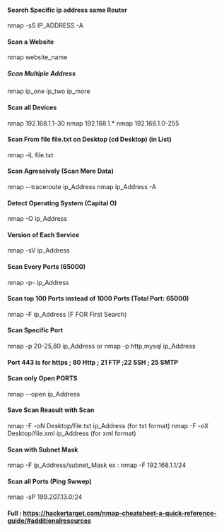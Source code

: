 #### Search Specific ip address same Router
nmap -sS IP_ADDRESS -A

#### Scan a Website
nmap website_name

##### Scan Multiple Address
nmap ip_one ip_two ip_more

#### Scan all Devices
nmap 192.168.1.1-30
nmap 192.168.1.*
nmap 192.168.1.0-255

#### Scan From file file.txt on Desktop (cd Desktop) (in List)
nmap -iL file.txt 

#### Scan Agressively (Scan More Data)
nmap --traceroute ip_Address
nmap ip_Address -A

#### Detect Operating System (Capital O)
nmap -O ip_Address 

#### Version of Each Service
nmap -sV ip_Address

#### Scan Every Ports (65000)
nmap -p- ip_Address

#### Scan top 100 Ports instead of 1000 Ports (Total Port: 65000)
nmap -F ip_Address (F FOR First Search)

#### Scan Specific Port 
nmap -p 20-25,80 ip_Address   or
nmap -p http,mysql ip_Address

#### Port 443 is for https ; 80 Http ; 21 FTP ;22 SSH ; 25 SMTP

#### Scan only Open PORTS
nmap --open ip_Address

#### Save Scan Reasult with Scan 
nmap -F -oN Desktop/file.txt ip_Address (for txt format)
nmap -F -oX Desktop/file.xml ip_Address (for xml format)


#### Scan with Subnet Mask 
nmap -F ip_Address/subnet_Mask
ex : nmap -F 192.168.1.1/24

#### Scan all Ports (Ping Swwep)
 nmap -sP 199.207.13.0/24



#### Full : https://hackertarget.com/nmap-cheatsheet-a-quick-reference-guide/#additionalresources
